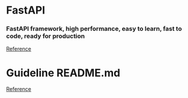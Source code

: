 # FastAPI

### FastAPI framework, high performance, easy to learn, fast to code, ready for production 

[Reference](https://github.com/tiangolo/fastapi)

# Guideline README.md
[Reference](https://help.github.com/en/github/writing-on-github/basic-writing-and-formatting-syntax)